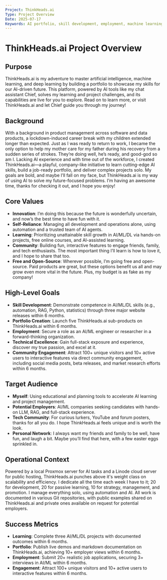 ```yaml
---
Project: ThinkHeads.ai
Type: Project Overview
Date: 2025-07-17
Keywords: AI portfolio, skill development, employment, machine learning, deep learning, career pivot, open-source
---
```


# ThinkHeads.ai Project Overview

## Purpose

ThinkHeads.ai is my adventure to master artificial intelligence, machine learning, and deep learning by building a portfolio to showcase my skills for our AI-driven future. This platform, powered by AI tools like my chat assistant Chief, solves my learning and project challenges, and its capabilities are live for you to explore. Read on to learn more, or visit ThinkHeads.ai and let Chief guide you through my journey!

## Background

With a background in product management across software and data products, a lockdown-induced career break with my children extended longer than expected. Just as I was ready to return to work, I became the only option to help my mother care for my father during his recovery from a sudden series of strokes. They’re doing well, he’s ready, and good-god so am I. Lacking AI experience and with time out of the workforce, I created ThinkHeads.ai—a playful, company-like initiative to learn cutting-edge AI skills, build a job-ready portfolio, and deliver complex projects solo. My goals are bold, and maybe I’ll fall on my face, but ThinkHeads.ai is my way of using AI to solve my future-focused problems. I’m having an awesome time, thanks for checking it out, and I hope you enjoy!

## Core Values

- **Innovation**: I’m doing this because the future is wonderfully uncertain, and now’s the best time to have fun with it.
- **Self-Reliance**: Managing all development and operations alone, using automation and a trusted team of AI agents.
- **Learning**: Prioritizing unattainable skill growth in AI/ML/DL via hands-on projects, free online courses, and AI-assisted learning.
- **Community**: Building fun, interactive features to engage friends, family, and tech enthusiasts. The most important thing I’ll learn is how to love it, and I hope to share that too.
- **Free and Open-Source**: Wherever possible, I’m going free and open-source. Paid products are great, but these options benefit us all and may grow even more vital in the future. Plus, my budget is as fake as my company!

## High-Level Goals

- **Skill Development**: Demonstrate competence in AI/ML/DL skills (e.g., automation, RAG, Python, statistics) through three major website releases within 6 months.
- **Portfolio Creation**: Launch five ThinkHeads.ai sub-products on ThinkHeads.ai within 6 months.
- **Employment**: Secure a role as an AI/ML engineer or researcher in a forward-thinking organization.
- **Technical Excellence**: Gain full-stack exposure and experience, discover my true passion, and excel at it.
- **Community Engagement**: Attract 100+ unique visitors and 10+ active users to interactive features via direct community engagement, including social media posts, beta releases, and market research efforts within 6 months.

## Target Audience

- **Myself**: Using educational and planning tools to accelerate AI learning and project management.
- **Potential Employers**: AI/ML companies seeking candidates with hands-on LLM, RAG, and full-stack experience.
- **Tech Community**: For curious lurkers, YouTube and forum posters, thanks for all you do. I hope ThinkHeads.ai feels unique and is worth the look.
- **Personal Network**: I always want my friends and family to be well, have fun, and laugh a bit. Maybe you’ll find that here, with a few easter eggs sprinkled in.

## Operational Context

Powered by a local Proxmox server for AI tasks and a Linode cloud server for public hosting, ThinkHeads.ai punches above it's weight class on scalability and efficiency. I dedicate all the time each week I have to it; 20 for development, 20 for passive learning, 10 for strategy, management, and promotion. I manage everything solo, using automation and AI. All work is documented in various Git repositories, with public examples shared on ThinkHeads.ai and private ones available on request for potential employers.

## Success Metrics

- **Learning**: Complete three AI/ML/DL projects with documented outcomes within 6 months.
- **Portfolio**: Publish live demos and markdown documentation on ThinkHeads.ai, achieving 10+ employer views within 6 months.
- **Employment**: Submit 20+ realistic job applications, securing 3+ interviews in AI/ML within 6 months.
- **Engagement**: Attract 100+ unique visitors and 10+ active users to interactive features within 6 months.